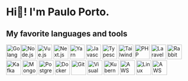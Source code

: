 # Hi👋! I'm Paulo Porto.

## My favorite languages and tools
<img src="https://cdn.worldvectorlogo.com/logos/gopher.svg" alt="Golang" title="Golang" width="40" height="40"/><img src="https://cdn.worldvectorlogo.com/logos/nodejs-1.svg" alt="Node.js" title="Node.js" width="40" height="40"/> <img src="https://cdn.worldvectorlogo.com/logos/vue-js-1.svg" alt="Vue.js" title="Vue.js" width="40" height="40"/> <img src="https://cdn.worldvectorlogo.com/logos/next-js.svg" alt="Next.js" title="Next.js" width="40" height="40"/> <img src="https://cdn.worldvectorlogo.com/logos/yarn.svg" alt="Yarn" title="Yarn" width="40" height="40"/> <img src="https://cdn.worldvectorlogo.com/logos/logo-javascript.svg" alt="Javascript" title="Javascript" width="40" height="40"/> <img src="https://cdn.worldvectorlogo.com/logos/typescript.svg" alt="Typescript" title="Typescript" width="40" height="40"/> <img src="https://cdn.worldvectorlogo.com/logos/tailwind-css-2.svg" alt="Tailwind CSS" title="Tailwind CSS" width="40" height="40"/> <img src="https://cdn.worldvectorlogo.com/logos/php.svg" alt="PHP" title="PHP" width="40" height="40"/> <img src="https://cdn.worldvectorlogo.com/logos/laravel-2.svg" alt="Laravel" title="Laravel" width="40" height="40"/> <img src="https://cdn.worldvectorlogo.com/logos/rabbitmq.svg" alt="RabbitMQ" title="RabbitMQ" width="40" height="40"/> <img src="https://cdn.worldvectorlogo.com/logos/kafka.svg" alt="Kafka" title="Kafka" width="40" height="40"/> <img src="https://cdn.worldvectorlogo.com/logos/mongodb-icon-1.svg" alt="MongoDB" title="MongoDB" width="40" height="40"/> <img src="https://cdn.worldvectorlogo.com/logos/postgresql.svg" alt="PostgreSQL" title="PostgreSQL" width="40" height="40"/> <img src="https://cdn.worldvectorlogo.com/logos/docker.svg" alt="Docker" title="Docker" width="40" height="40"/> <img src="https://cdn.worldvectorlogo.com/logos/git-icon.svg" alt="Git" title="Git" width="40" height="40"/> <img src="https://cdn.worldvectorlogo.com/logos/visual-studio-code-1.svg" alt="Visual Studio Code" title="Visual Studio Code" width="40" height="40"/> <img src="https://cdn.worldvectorlogo.com/logos/kubernets.svg" alt="Kubernets" title="Kubernets" width="40" height="40"/> <img src="https://cdn.worldvectorlogo.com/logos/aws-lambda.svg" alt="AWS Lambda" title="AWS Lambda" width="40" height="40"/> <img src="https://cdn.worldvectorlogo.com/logos/linux-tux.svg" alt="Linux" title="Linux" width="40" height="40"/> <img src="https://cdn.worldvectorlogo.com/logos/aws-2.svg" alt="AWS" title="AWS" width="40" height="40"/>
